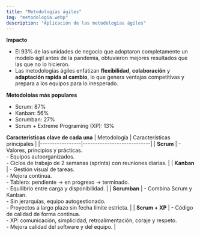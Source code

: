 ```yaml
---
title: "Metodologías ágiles"
img: "metodologia.webp"
description: "Aplicación de las metodologías ágiles"
---
```


**Impacto**
- El 93% de las unidades de negocio que adoptaron completamente un modelo ágil antes de la pandemia, obtuvieron mejores resultados que las que no lo hicieron.
- Las metodologías ágiles enfatizan **flexibilidad**, **colaboración** y **adaptación rapida al cambio**, lo que genera ventajas competitivas y prepara a los equipos para lo inesperado.

**Metodoloías más populares**
- Scrum: 87%
- Kanban: 56%
- Scrumban: 27%
- Scrum + Extreme Programing (XP): 13%

**Caracteristicas clave de cada una**
| Metodología     | Características principales |
|-----------------|----------------------------|
| **Scrum**       | - Valores, principios y prácticas. <br> - Equipos autoorganizados. <br> - Ciclos de trabajo de 2 semanas (sprints) con reuniones diarias. |
| **Kanban**      | - Gestión visual de tareas. <br> - Mejora continua. <br> - Tablero: pendiente → en progreso → terminado. <br> - Equilibrio entre carga y disponibilidad. |
| **Scrumban**    | - Combina Scrum y Kanban. <br> - Sin jerarquías, equipo autogestionado. <br> - Proyectos a largo plazo sin fecha límite estricta. |
| **Scrum + XP**  | - Código de calidad de forma continua. <br> - XP: comunicación, simplicidad, retroalimentación, coraje y respeto. <br> - Mejora calidad del software y del equipo. |
